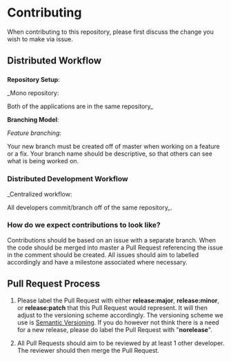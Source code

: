 # Contributing

When contributing to this repository, please first discuss the change you wish to make via issue.

## Distributed Workflow

###
**Repository Setup**:

_Mono repository: 

Both of the applications are in the same repository_

**Branching Model**:

_Feature branching_:

Your new branch must be created off of master when working on a feature or a fix. 
Your branch name should be descriptive, so that others can see what is being worked on.

### Distributed Development Workflow 

_Centralized workflow: 

All developers commit/branch off of the same repository_.

### How do we expect contributions to look like?

Contributions should be based on an issue with a separate branch. 
When the code should be merged into master a Pull Request referencing the issue in the comment should be created. 
All issues should aim to labelled accordingly and have a milestone associated where necessary.

## Pull Request Process

1. Please label the Pull Request with either **release:major**, **release:minor**, or **release:patch** that this
   Pull Request would represent. It will then adjust to the versioning scheme accordingly.
   The versioning scheme we use is [Semantic Versioning](http://semver.org/).
   If you do however not think there is a need for a new release, please do label the Pull Request with "**norelease**".

2. All Pull Requests should aim to be reviewed by at least 1 other developer. The reviewer should then merge the Pull Request.




